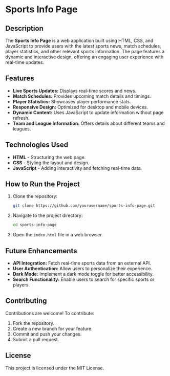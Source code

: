 
# Sports Info Page

## Description
The **Sports Info Page** is a web application built using HTML, CSS, and JavaScript to provide users with the latest sports news, match schedules, player statistics, and other relevant sports information. The page features a dynamic and interactive design, offering an engaging user experience with real-time updates.

## Features
- **Live Sports Updates:** Displays real-time scores and news.
- **Match Schedules:** Provides upcoming match details and timings.
- **Player Statistics:** Showcases player performance stats.
- **Responsive Design:** Optimized for desktop and mobile devices.
- **Dynamic Content:** Uses JavaScript to update information without page refresh.
- **Team and League Information:** Offers details about different teams and leagues.

## Technologies Used
- **HTML** - Structuring the web page.
- **CSS** - Styling the layout and design.
- **JavaScript** - Adding interactivity and fetching real-time data.

## How to Run the Project
1. Clone the repository:
   ```sh
   git clone https://github.com/yourusername/sports-info-page.git
   ```
2. Navigate to the project directory:
   ```sh
   cd sports-info-page
   ```
3. Open the `index.html` file in a web browser.

## Future Enhancements
- **API Integration:** Fetch real-time sports data from an external API.
- **User Authentication:** Allow users to personalize their experience.
- **Dark Mode:** Implement a dark mode toggle for better accessibility.
- **Search Functionality:** Enable users to search for specific sports or players.

## Contributing
Contributions are welcome! To contribute:
1. Fork the repository.
2. Create a new branch for your feature.
3. Commit and push your changes.
4. Submit a pull request.

## License
This project is licensed under the MIT License.

